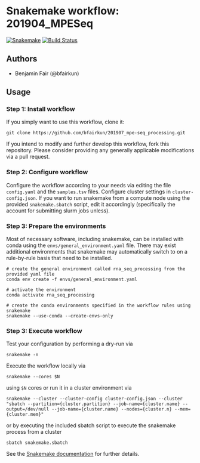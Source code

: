 # Snakemake workflow: 201904_MPESeq

[![Snakemake](https://img.shields.io/badge/snakemake-≥5.3.0-brightgreen.svg)](https://snakemake.bitbucket.io)
[![Build Status](https://travis-ci.org/snakemake-workflows/201904_MPESeq.svg?branch=master)](https://travis-ci.org/snakemake-workflows/201904_MPESeq)


## Authors

* Benjamin Fair (@bfairkun)

## Usage

### Step 1: Install workflow

If you simply want to use this workflow, clone it:
```
git clone https://github.com/bfairkun/201907_mpe-seq_processing.git
```
If you intend to modify and further develop this workflow, fork this repository. Please consider providing any generally applicable modifications via a pull request.

### Step 2: Configure workflow

Configure the workflow according to your needs via editing the file `config.yaml` and the `samples.tsv` files. Configure cluster settings in `cluster-config.json`. If you want to run snakemake from a compute node using the provided `snakemake.sbatch` script, edit it accordingly (specifically the account for submitting slurm jobs unless).

### Step 3: Prepare the environments

Most of necessary software, including snakemake, can be installed with conda using the `envs/general_environment.yaml` file. There may exist additional environments that snakemake may automatically switch to on a rule-by-rule basis that need to be installed.

 ```
 # create the general environment called rna_seq_processing from the provided yaml file
 conda env create -f envs/general_environment.yaml
 
 # activate the environment
 conda activate rna_seq_processing
 
 # create the conda environments specified in the workflow rules using snakemake
 snakemake --use-conda --create-envs-only
 ```

### Step 3: Execute workflow

Test your configuration by performing a dry-run via

    snakemake -n

Execute the workflow locally via

    snakemake --cores $N

using `$N` cores or run it in a cluster environment via

    snakemake --cluster --cluster-config cluster-config.json --cluster "sbatch --partition={cluster.partition} --job-name={cluster.name} --output=/dev/null --job-name={cluster.name} --nodes={cluster.n} --mem={cluster.mem}"

or by executing the included sbatch script to execute the snakemake process from a cluster

    sbatch snakemake.sbatch

See the [Snakemake documentation](https://snakemake.readthedocs.io) for further details.
